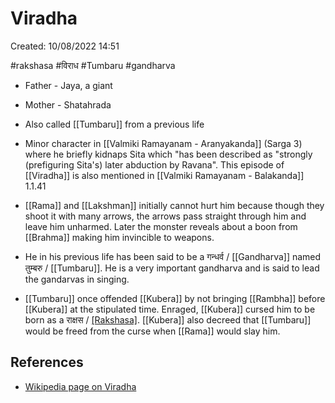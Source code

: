# Viradha

Created: 10/08/2022 14:51

#rakshasa #विराध #Tumbaru #gandharva

- Father - Jaya, a giant
- Mother -  Shatahrada
- Also called [[Tumbaru]] from a previous life

- Minor character in [[Valmiki Ramayanam - Aranyakanda]] (Sarga 3) where he briefly kidnaps Sita which "has been described as "strongly (prefiguring Sita's) later abduction by Ravana". This episode of [[Viradha]] is also mentioned in [[Valmiki Ramayanam - Balakanda]] 1.1.41
- [[Rama]] and [[Lakshman]] initially cannot hurt him because though they shoot it with many arrows, the arrows pass straight through him and leave him unharmed. Later the monster reveals about a boon from [[Brahma]] making him invincible to weapons.
- He in his previous life has been said to be a गन्धर्व / [[Gandharva]] named तुम्बरु / [[Tumbaru]]. He is a very important gandharva and is said to lead the gandarvas in singing.
- [[Tumbaru]] once offended [[Kubera]] by not bringing [[Rambha]] before [[Kubera]] at the stipulated time. Enraged, [[Kubera]] cursed him to be born as a राक्षस / [[Rakshasa]](demon). [[Kubera]] also decreed that [[Tumbaru]] would be freed from the curse when [[Rama]] would slay him.

## References
- [Wikipedia page on Viradha](https://en.wikipedia.org/wiki/Viradha)